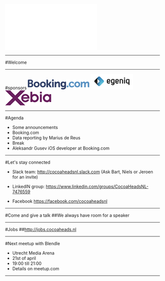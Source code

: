![fit](../CocoaHeadsNL.pdf)

---

#Welcome

---

#sponsors
![inline 700%](booking.png)
![inline 200%](../egeniq.png) ![inline 200%](../xebia.jpg)

---

#Agenda
- Some announcements
- Booking.com
- Data reporting by Marius de Reus
- Break
- Aleksandr Gusev iOS developer at Booking.com

---

#Let's stay connected
- Slack team:
http://cocoaheadsnl.slack.com
(Ask Bart, Niels or Jeroen for an invite)

- LinkedIN group:
https://www.linkedin.com/groups/CocoaHeadsNL-7476559

- Facebook
https://facebook.com/cocoaheadsnl

---

#Come and give a talk
##We always have room for a speaker

---

#Jobs
##http://jobs.cocoaheads.nl

---

#Next meetup with Blendle
- Utrecht Media Arena
- 21st of april
- 19:00 till 21:00
- Details on meetup.com

---
